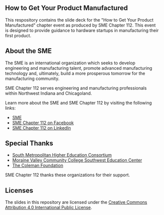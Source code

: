 ## How to Get Your Product Manufactured

This respository contains the slide deck for the "How to Get Your Product Manufactured" chapter event as produced by SME Chapter 112. This event is designed to provide guidance to hardware startups in manufacturing their
first product.

## About the SME

The SME is an international organization which seeks to develop engineering and manufacturing talent, promote advanced manufacturing
technology and, ultimately, build a more prosperous tomorrow for the manufacturing community.

SME Chapter 112 serves engineering and manufacturing professionals within Northwest Indiana and Chicagoland.

Learn more about the SME and SME Chapter 112 by visiting the following links:

* [SME](http://www.sme.org/)
* [SME Chapter 112 on Facebook](https://www.facebook.com/sme112/)
* [SME Chapter 112 on LinkedIn](https://www.linkedin.com/company/sme112)

## Special Thanks

* [South Metropolitan Higher Education Consortium](http://www.southmetroed.org/)
* [Moraine Valley Community College Southwest Education Center](https://www.morainevalley.edu/swec/)
* [The Coleman Foundation](https://colemanfoundationorg.presencehost.net/)

SME Chapter 112 thanks these organizations for their support.

## Licenses

The slides in this repository are licensed under
the [Creative Commons Attribution 4.0 International Public License](https://creativecommons.org/licenses/by/4.0/legalcode).
